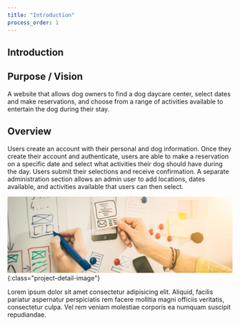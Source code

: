 ```yaml
---
title: "Introduction"
process_order: 1
---
```


## Introduction

## Purpose / Vision

A website that allows dog owners to find a dog daycare center, select dates and make reservations, and choose from a range of activities available to entertain the dog during their stay.

## Overview

Users create an account with their personal and dog information. Once they create their account and authenticate, users are able to make a reservation on a specific date and select what activities their dog should have during the day. Users submit their selections and receive confirmation. A separate administration section allows an admin user to add locations, dates available, and activities available that users can then select.

![Project Intro](../../assets/img/stock-3.jpg){:class="project-detail-image"}

Lorem ipsum dolor sit amet consectetur adipisicing elit. Aliquid, facilis pariatur aspernatur perspiciatis rem facere mollitia magni officiis veritatis, consectetur culpa. Vel rem veniam molestiae corporis ea numquam suscipit repudiandae.

